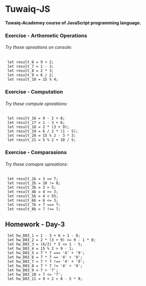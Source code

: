 # Tuwaiq-JS
**Tuwaiq-Academey course of JavaScript programming language.**

### Exercise - Arthemetic Operations

###### Try these opreations on console:

     let result_6 = 9 + 2;
     let result_7 = 1 - 3;
     let result_8 = 2 * 3;
     let result_9 = 6 / 2;
     let result_10 = 15 % 4;

### Exercise - Computation

###### Try these compute opreations:

     let result_16 = 9 - 2 + 8;
     let result_17 = 1 - 3 + 6;
     let result_18 = 2 * (3 + 9);
     let result_19 = 6 / 2 * (1 - 5);
     let result_20 = 15 % 2 - 3 * 3;
     let result_21 = 5 % 2 + 10 / 5;

### Exercise - Comparasions

###### Try these comapre opreations:

     let result_1b = 3 == 7;
     let result_2b = 10 != 8;
     let result_3b = 3 > 5;
     let result_4b = 4 >= 3;
     let result_5b = 4 < 55;
     let result_6b = 6 <= 3;
     let result_7b = 7 === 7;
     let result_8b = 7 !== 7;

## Homework - Day-3

     let hw_D03_1 = 1 - 3 + 6 > 1 - 8;
     let hw_D03_2 = 2 * (3 + 9) >= 9 - 1 * 0;
     let hw_D03_3 = (6/2) * 5 <= 1 - 5;
     let hw_D03_4 = 15 % 2 > 9 - 1;
     let hw_D03_5 = 7 * 7 === '4' + '9';
     let hw_D03_6 = 7 * 7 == '4' + '9';
     let hw_D03_7 = 7 * 7 !== '4' + '9';
     let hw_D03_8 = 7 * 7 != '4' + '9';
     let hw_D03_9 = 7 > '7';
     let hw_D03_10 = 7 <= '7';
     let hw_D03_11 = 9 + 2 > 8 - 5 * 9;